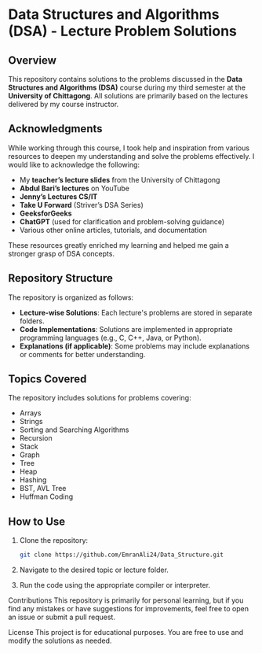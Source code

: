 # Data Structures and Algorithms (DSA) - Lecture Problem Solutions

## Overview

This repository contains solutions to the problems discussed in the **Data Structures and Algorithms (DSA)** course during my third semester at the **University of Chittagong**. All solutions are primarily based on the lectures delivered by my course instructor.

## Acknowledgments

While working through this course, I took help and inspiration from various resources to deepen my understanding and solve the problems effectively. I would like to acknowledge the following:

- My **teacher’s lecture slides** from the University of Chittagong  
- **Abdul Bari’s lectures** on YouTube  
- **Jenny’s Lectures CS/IT**  
- **Take U Forward** (Striver’s DSA Series)  
- **GeeksforGeeks**  
- **ChatGPT** (used for clarification and problem-solving guidance)  
- Various other online articles, tutorials, and documentation  

These resources greatly enriched my learning and helped me gain a stronger grasp of DSA concepts.

## Repository Structure

The repository is organized as follows:

- **Lecture-wise Solutions**: Each lecture's problems are stored in separate folders.
- **Code Implementations**: Solutions are implemented in appropriate programming languages (e.g., C, C++, Java, or Python).
- **Explanations (if applicable)**: Some problems may include explanations or comments for better understanding.

## Topics Covered

The repository includes solutions for problems covering:

- Arrays  
- Strings  
- Sorting and Searching Algorithms  
- Recursion  
- Stack  
- Graph  
- Tree  
- Heap  
- Hashing  
- BST, AVL Tree  
- Huffman Coding

## How to Use

1. Clone the repository:
   ```bash
   git clone https://github.com/EmranAli24/Data_Structure.git
2. Navigate to the desired topic or lecture folder.

3. Run the code using the appropriate compiler or interpreter.

Contributions
This repository is primarily for personal learning, but if you find any mistakes or have suggestions for improvements, feel free to open an issue or submit a pull request.

License
This project is for educational purposes. You are free to use and modify the solutions as needed.


